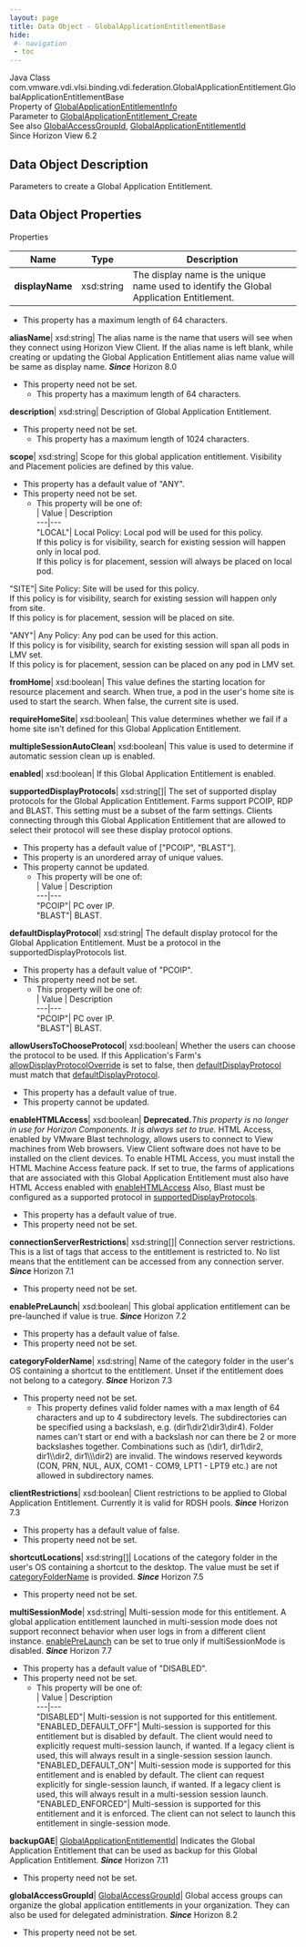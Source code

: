 ```yaml
---
layout: page
title: Data Object - GlobalApplicationEntitlementBase
hide:
 #- navigation
 - toc
---
```






Java Class
    com.vmware.vdi.vlsi.binding.vdi.federation.GlobalApplicationEntitlement.GlobalApplicationEntitlementBase  
Property of
     [GlobalApplicationEntitlementInfo](vdi.federation.GlobalApplicationEntitlement.GlobalApplicationEntitlementInfo.md#field_detail)  
Parameter to
     [GlobalApplicationEntitlement_Create](vdi.federation.GlobalApplicationEntitlement.md#create)  
See also
     [GlobalAccessGroupId](vdi.entity.GlobalAccessGroupId.md), [GlobalApplicationEntitlementId](vdi.entity.GlobalApplicationEntitlementId.md)  
Since 
    Horizon View 6.2

## Data Object Description 

Parameters to create a Global Application Entitlement. 

## Data Object Properties

Properties

Name |  Type |  Description   
---|---|---  
**displayName**|  xsd:string|  The display name is the unique name used to identify the Global Application Entitlement.   


  * This property has a maximum length of 64 characters. 

  
**aliasName**|  xsd:string|  The alias name is the name that users will see when they connect using Horizon View Client. If the alias name is left blank, while creating or updating the Global Application Entitlement alias name value will be same as display name.  **_Since_** Horizon 8.0  


* This property need not be set.
  * This property has a maximum length of 64 characters. 

  
**description**|  xsd:string|  Description of Global Application Entitlement.   


* This property need not be set.
  * This property has a maximum length of 1024 characters. 

  
**scope**|  xsd:string|  Scope for this global application entitlement. Visibility and Placement policies are defined by this value.   


  * This property has a default value of "ANY".
* This property need not be set.
  * This property will be one of:  
|  Value |  Description   
---|---  
"LOCAL"| Local Policy: Local pod will be used for this policy.  
If this policy is for visibility, search for existing session will happen only in local pod.  
If this policy is for placement, session will always be placed on local pod.  
  
"SITE"| Site Policy: Site will be used for this policy.  
If this policy is for visibility, search for existing session will happen only from site.  
If this policy is for placement, session will be placed on site.  
  
"ANY"| Any Policy: Any pod can be used for this action.  
If this policy is for visibility, search for existing session will span all pods in LMV set.  
If this policy is for placement, session can be placed on any pod in LMV set.  
  

  
**fromHome**|  xsd:boolean|  This value defines the starting location for resource placement and search. When true, a pod in the user's home site is used to start the search. When false, the current site is used.   
  
**requireHomeSite**|  xsd:boolean|  This value determines whether we fail if a home site isn't defined for this Global Application Entitlement.   
  
**multipleSessionAutoClean**|  xsd:boolean|  This value is used to determine if automatic session clean up is enabled.   
  
**enabled**|  xsd:boolean|  If this Global Application Entitlement is enabled.   
  
**supportedDisplayProtocols**|  xsd:string[]|  The set of supported display protocols for the Global Application Entitlement. Farms support PCOIP, RDP and BLAST. This setting must be a subset of the farm settings. Clients connecting through this Global Application Entitlement that are allowed to select their protocol will see these display protocol options.   


  * This property has a default value of ["PCOIP", "BLAST"].
  * This property is an unordered array of unique values.
* This property cannot be updated.
  * This property will be one of:  
|  Value |  Description   
---|---  
"PCOIP"| PC over IP.  
"BLAST"| BLAST.  

  
**defaultDisplayProtocol**|  xsd:string|  The default display protocol for the Global Application Entitlement. Must be a protocol in the supportedDisplayProtocols list.   


  * This property has a default value of "PCOIP".
* This property need not be set.
  * This property will be one of:  
|  Value |  Description   
---|---  
"PCOIP"| PC over IP.  
"BLAST"| BLAST.  

  
**allowUsersToChooseProtocol**|  xsd:boolean|  Whether the users can choose the protocol to be used. If this Application's Farm's [allowDisplayProtocolOverride](vdi.resources.Farm.DisplayProtocolSettings.md#allowDisplayProtocolOverride) is set to false, then [defaultDisplayProtocol](vdi.federation.GlobalApplicationEntitlement.GlobalApplicationEntitlementBase.md#defaultDisplayProtocol) must match that [defaultDisplayProtocol](vdi.resources.Farm.DisplayProtocolSettings.md#defaultDisplayProtocol).   


  * This property has a default value of true.
* This property cannot be updated.

  
**enableHTMLAccess**|  xsd:boolean| **Deprecated.**_This property is no longer in use for Horizon Components. It is always set to true._ HTML Access, enabled by VMware Blast technology, allows users to connect to View machines from Web browsers. View Client software does not have to be installed on the client devices. To enable HTML Access, you must install the HTML Machine Access feature pack. If set to true, the farms of applications that are associated with this Global Application Entitlement must also have HTML Access enabled with [enableHTMLAccess](vdi.resources.Farm.DisplayProtocolSettings.md#enableHTMLAccess) Also, Blast must be configured as a supported protocol in [supportedDisplayProtocols](vdi.federation.GlobalApplicationEntitlement.GlobalApplicationEntitlementBase.md#supportedDisplayProtocols).  
  


  * This property has a default value of true.
* This property need not be set.

  
**connectionServerRestrictions**|  xsd:string[]|  Connection server restrictions. This is a list of tags that access to the entitlement is restricted to. No list means that the entitlement can be accessed from any connection server.  **_Since_** Horizon 7.1  


* This property need not be set.

  
**enablePreLaunch**|  xsd:boolean|  This global application entitlement can be pre-launched if value is true.  **_Since_** Horizon 7.2  


  * This property has a default value of false.
* This property need not be set.

  
**categoryFolderName**|  xsd:string|  Name of the category folder in the user's OS containing a shortcut to the entitlement. Unset if the entitlement does not belong to a category.  **_Since_** Horizon 7.3  


* This property need not be set.
  * This property defines valid folder names with a max length of 64 characters and up to 4 subdirectory levels. The subdirectories can be specified using a backslash, e.g. (dir1\dir2\dir3\dir4). Folder names can't start or end with a backslash nor can there be 2 or more backslashes together. Combinations such as (\dir1, dir1\dir2\, dir1\\\dir2, dir1\\\\\dir2) are invalid. The windows reserved keywords (CON, PRN, NUL, AUX, COM1 - COM9, LPT1 - LPT9 etc.) are not allowed in subdirectory names. 

  
**clientRestrictions**|  xsd:boolean|  Client restrictions to be applied to Global Application Entitlement. Currently it is valid for RDSH pools.  **_Since_** Horizon 7.3  


  * This property has a default value of false.
* This property need not be set.

  
**shortcutLocations**|  xsd:string[]|  Locations of the category folder in the user's OS containing a shortcut to the desktop. The value must be set if [categoryFolderName](vdi.federation.GlobalApplicationEntitlement.GlobalApplicationEntitlementBase.md#categoryFolderName) is provided.  **_Since_** Horizon 7.5  


* This property need not be set.

  
**multiSessionMode**|  xsd:string|  Multi-session mode for this entitlement. A global application entitlement launched in multi-session mode does not support reconnect behavior when user logs in from a different client instance. [enablePreLaunch](vdi.federation.GlobalApplicationEntitlement.GlobalApplicationEntitlementBase.md#enablePreLaunch) can be set to true only if multiSessionMode is disabled.  **_Since_** Horizon 7.7  


  * This property has a default value of "DISABLED".
* This property need not be set.
  * This property will be one of:  
|  Value |  Description   
---|---  
"DISABLED"| Multi-session is not supported for this entitlement.  
"ENABLED_DEFAULT_OFF"| Multi-session is supported for this entitlement but is disabled by default. The client would need to explicitly request multi-session launch, if wanted. If a legacy client is used, this will always result in a single-session session launch.  
"ENABLED_DEFAULT_ON"| Multi-session mode is supported for this entitlement and is enabled by default. The client can request explicitly for single-session launch, if wanted. If a legacy client is used, this will always result in a multi-session session launch.  
"ENABLED_ENFORCED"| Multi-session is supported for this entitlement and it is enforced. The client can not select to launch this entitlement in single-session mode.  

  
**backupGAE**| [GlobalApplicationEntitlementId](vdi.entity.GlobalApplicationEntitlementId.md)|  Indicates the Global Application Entitlement that can be used as backup for this Global Application Entitlement.  **_Since_** Horizon 7.11  


* This property need not be set.

  
**globalAccessGroupId**| [GlobalAccessGroupId](vdi.entity.GlobalAccessGroupId.md)|  Global access groups can organize the global application entitlements in your organization. They can also be used for delegated administration.  **_Since_** Horizon 8.2  


* This property need not be set.

  
  
  
 
  
  

